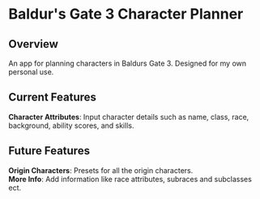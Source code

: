 # Baldur's Gate 3 Character Planner

## Overview
An app for planning characters in Baldurs Gate 3. Designed for my own personal use.

## Current Features
**Character Attributes**: Input character details such as name, class, race, background, ability scores, and skills.

## Future Features
**Origin Characters**: Presets for all the origin characters.  
**More Info**: Add information like race attributes, subraces and subclasses ect.
